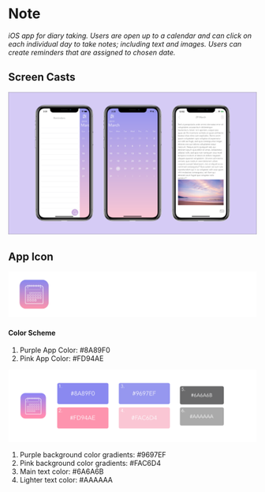 # Note

*iOS app for diary taking. Users are open up to a calendar and can click on each individual day to take notes; including text and images. Users can create reminders that are assigned to chosen date.*

## Screen Casts
![screenshots](Images/Screenshots.png)

## App Icon
![appicon](Images/appIcon.png)

#### Color Scheme
1. Purple App Color: #8A89F0
2. Pink App Color: #FD94AE

![color swatches](Images/colorSwatches.png)

1. Purple background color gradients: #9697EF
2. Pink background color gradients: #FAC6D4
3. Main text color: #6A6A6B
4. Lighter text color: #AAAAAA